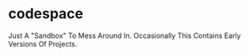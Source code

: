 # codespace
Just A "Sandbox" To Mess Around In. Occasionally This Contains Early Versions Of Projects.
